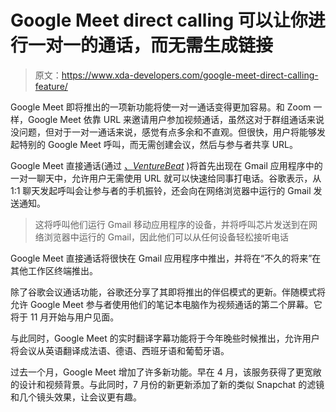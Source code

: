 # Google Meet direct calling 可以让你进行一对一的通话，而无需生成链接

> 原文：<https://www.xda-developers.com/google-meet-direct-calling-feature/>

Google Meet 即将推出的一项新功能将使一对一通话变得更加容易。和 Zoom 一样，Google Meet 依靠 URL 来邀请用户参加视频通话，虽然这对于群组通话来说没问题，但对于一对一通话来说，感觉有点多余和不直观。但很快，用户将能够发起特别的 Google Meet 呼叫，而无需创建会议，然后与参与者共享 URL。

Google Meet 直接通话(通过 [*、VentureBeat*](https://venturebeat.com/2021/09/08/google-debuts-meet-features-including-companion-mode/) )将首先出现在 Gmail 应用程序中的一对一聊天中，允许用户无需使用 URL 就可以快速给同事打电话。谷歌表示，从 1:1 聊天发起呼叫会让参与者的手机振铃，还会向在网络浏览器中运行的 Gmail 发送通知。

> 这将呼叫他们运行 Gmail 移动应用程序的设备，并将呼叫芯片发送到在网络浏览器中运行的 Gmail，因此他们可以从任何设备轻松接听电话

Google Meet 直接通话将很快在 Gmail 应用程序中推出，并将在“不久的将来”在其他工作区终端推出。

除了谷歌会议通话功能，谷歌还分享了其即将推出的伴侣模式的更新。伴随模式将允许 Google Meet 参与者使用他们的笔记本电脑作为视频通话的第二个屏幕。它将于 11 月开始与用户见面。

与此同时，Google Meet 的实时翻译字幕功能将于今年晚些时候推出，允许用户将会议从英语翻译成法语、德语、西班牙语和葡萄牙语。

过去一个月，Google Meet 增加了许多新功能。早在 4 月，该服务获得了更宽敞的设计和视频背景。与此同时，7 月份的新更新添加了新的类似 Snapchat 的滤镜和几个镜头效果，让会议更有趣。